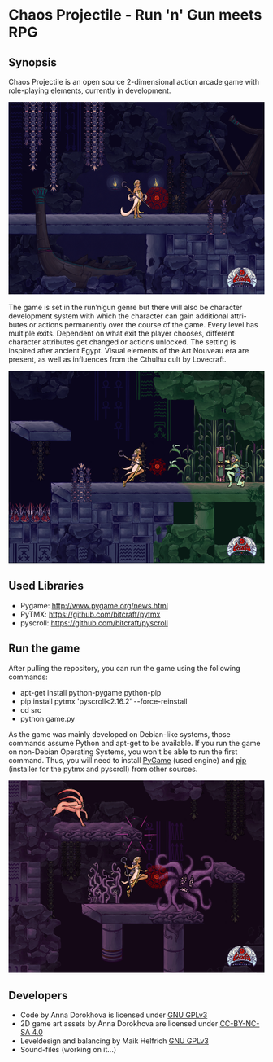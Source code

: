 ﻿ Chaos Projectile - Run 'n' Gun meets RPG
==========================================

Synopsis
--------

Chaos Projectile is an open source 2-dimensional action arcade game with
role-playing elements, currently in development.

![screenshot](doc/source/screenshot.png)

The game is set in the run’n’gun genre but there will also be character
development system with which the character can gain additional attri-
butes or actions permanently over the course of the game. Every level
has multiple exits. Dependent on what exit the player chooses, different
character attributes get changed or actions unlocked. The setting is inspired
after ancient Egypt. Visual elements of the Art Nouveau era are present, as well
as influences from the Cthulhu cult by Lovecraft.

![screenshot](doc/source/screenshot2.png)

Used Libraries
--------

- Pygame:  http://www.pygame.org/news.html
- PyTMX:  https://github.com/bitcraft/pytmx
- pyscroll:  https://github.com/bitcraft/pyscroll

Run the game
--------
After pulling the repository, you can run the game using the following commands:
- apt-get install python-pygame python-pip 
- pip install pytmx 'pyscroll<2.16.2' --force-reinstall
- cd src
- python game.py

As the game was mainly developed on Debian-like systems, those commands assume Python and apt-get to be available. If you run the game on non-Debian Operating Systems, you won't be able to run the first command. Thus, you will need to install [PyGame](https://pygame.org/download.shtml) (used engine) and [pip](https://pypi.python.org/pypi/pip/) (installer for the pytmx and pyscroll) from other sources.

![screenshot](doc/source/screenshot3.png)

Developers
--------

- Code by Anna Dorokhova is licensed under [GNU GPLv3](http://www.gnu.org/licenses/gpl-3.0.html)
-  2D game art assets by Anna Dorokhova are licensed under [CC-BY-NC-SA 4.0](http://creativecommons.org/licenses/by-nc-sa/4.0/)
- Leveldesign and balancing by Maik Helfrich  [GNU GPLv3](http://www.gnu.org/licenses/gpl-3.0.html)
- Sound-files (working on it...)
